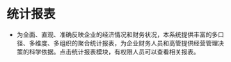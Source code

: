 # 统计报表

* 为全面、直观、准确反映企业的经济情况和财务状况，本系统提供丰富的多口径、多维度、多组织的聚合统计报表，为企业财务人员和高管提供经营管理决策的科学依据。点击统计报表模块，有权限人员可以查看相关报表。



